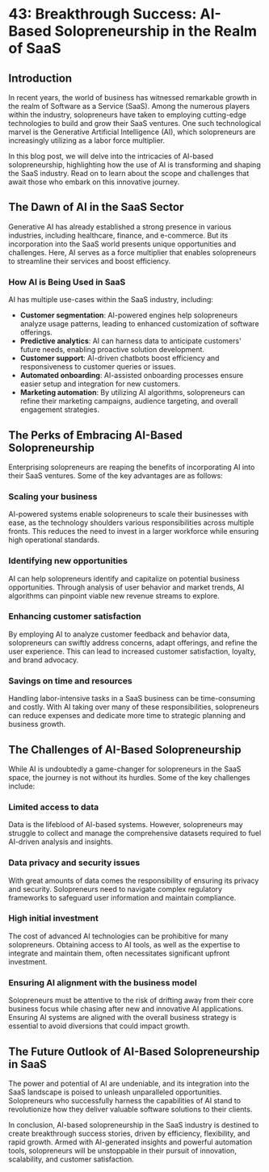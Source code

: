 # 43: Breakthrough Success: AI-Based Solopreneurship in the Realm of SaaS

## Introduction

In recent years, the world of business has witnessed remarkable growth in the realm of Software as a Service (SaaS). Among the numerous players within the industry, solopreneurs have taken to employing cutting-edge technologies to build and grow their SaaS ventures. One such technological marvel is the Generative Artificial Intelligence (AI), which solopreneurs are increasingly utilizing as a labor force multiplier.

In this blog post, we will delve into the intricacies of AI-based solopreneurship, highlighting how the use of AI is transforming and shaping the SaaS industry. Read on to learn about the scope and challenges that await those who embark on this innovative journey.

## The Dawn of AI in the SaaS Sector

Generative AI has already established a strong presence in various industries, including healthcare, finance, and e-commerce. But its incorporation into the SaaS world presents unique opportunities and challenges. Here, AI serves as a force multiplier that enables solopreneurs to streamline their services and boost efficiency.

### How AI is Being Used in SaaS

AI has multiple use-cases within the SaaS industry, including:

- **Customer segmentation**: AI-powered engines help solopreneurs analyze usage patterns, leading to enhanced customization of software offerings.
- **Predictive analytics**: AI can harness data to anticipate customers' future needs, enabling proactive solution development.
- **Customer support**: AI-driven chatbots boost efficiency and responsiveness to customer queries or issues.
- **Automated onboarding**: AI-assisted onboarding processes ensure easier setup and integration for new customers.
- **Marketing automation**: By utilizing AI algorithms, solopreneurs can refine their marketing campaigns, audience targeting, and overall engagement strategies.

## The Perks of Embracing AI-Based Solopreneurship

Enterprising solopreneurs are reaping the benefits of incorporating AI into their SaaS ventures. Some of the key advantages are as follows:

### Scaling your business

AI-powered systems enable solopreneurs to scale their businesses with ease, as the technology shoulders various responsibilities across multiple fronts. This reduces the need to invest in a larger workforce while ensuring high operational standards.

### Identifying new opportunities

AI can help solopreneurs identify and capitalize on potential business opportunities. Through analysis of user behavior and market trends, AI algorithms can pinpoint viable new revenue streams to explore.

### Enhancing customer satisfaction

By employing AI to analyze customer feedback and behavior data, solopreneurs can swiftly address concerns, adapt offerings, and refine the user experience. This can lead to increased customer satisfaction, loyalty, and brand advocacy.

### Savings on time and resources

Handling labor-intensive tasks in a SaaS business can be time-consuming and costly. With AI taking over many of these responsibilities, solopreneurs can reduce expenses and dedicate more time to strategic planning and business growth.

## The Challenges of AI-Based Solopreneurship

While AI is undoubtedly a game-changer for solopreneurs in the SaaS space, the journey is not without its hurdles. Some of the key challenges include:

### Limited access to data

Data is the lifeblood of AI-based systems. However, solopreneurs may struggle to collect and manage the comprehensive datasets required to fuel AI-driven analysis and insights.

### Data privacy and security issues

With great amounts of data comes the responsibility of ensuring its privacy and security. Solopreneurs need to navigate complex regulatory frameworks to safeguard user information and maintain compliance.

### High initial investment

The cost of advanced AI technologies can be prohibitive for many solopreneurs. Obtaining access to AI tools, as well as the expertise to integrate and maintain them, often necessitates significant upfront investment.

### Ensuring AI alignment with the business model

Solopreneurs must be attentive to the risk of drifting away from their core business focus while chasing after new and innovative AI applications. Ensuring AI systems are aligned with the overall business strategy is essential to avoid diversions that could impact growth.

## The Future Outlook of AI-Based Solopreneurship in SaaS

The power and potential of AI are undeniable, and its integration into the SaaS landscape is poised to unleash unparalleled opportunities. Solopreneurs who successfully harness the capabilities of AI stand to revolutionize how they deliver valuable software solutions to their clients.

In conclusion, AI-based solopreneurship in the SaaS industry is destined to create breakthrough success stories, driven by efficiency, flexibility, and rapid growth. Armed with AI-generated insights and powerful automation tools, solopreneurs will be unstoppable in their pursuit of innovation, scalability, and customer satisfaction.